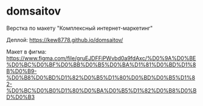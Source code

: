 # domsaitov
Верстка по макету "Комплексный интернет-маркетинг"

Деплой:
https://kew8778.github.io/domsaitov/

Макет в фигма:
https://www.figma.com/file/gruEJDFFiPWvbd0a9fdAxc/%D0%9A%D0%BE%D0%BC%D0%BF%D0%BB%D0%B5%D0%BA%D1%81%D0%BD%D1%8B%D0%B9-%D0%B8%D0%BD%D1%82%D0%B5%D1%80%D0%BD%D0%B5%D1%82-%D0%BC%D0%B0%D1%80%D0%BA%D0%B5%D1%82%D0%B8%D0%BD%D0%B3
